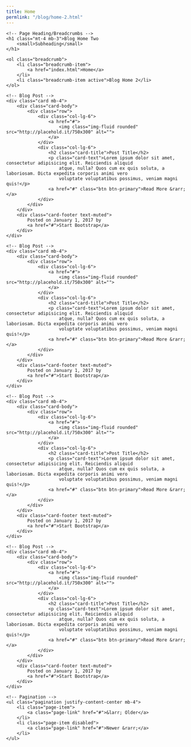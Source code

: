 ```yaml
---
title: Home
permlink: "/blog/home-2.html"
---
```

<div class="container">

    <!-- Page Heading/Breadcrumbs -->
    <h1 class="mt-4 mb-3">Blog Home Two
        <small>Subheading</small>
    </h1>

    <ol class="breadcrumb">
        <li class="breadcrumb-item">
            <a href="index.html">Home</a>
        </li>
        <li class="breadcrumb-item active">Blog Home 2</li>
    </ol>

    <!-- Blog Post -->
    <div class="card mb-4">
        <div class="card-body">
            <div class="row">
                <div class="col-lg-6">
                    <a href="#">
                        <img class="img-fluid rounded" src="http://placehold.it/750x300" alt="">
                    </a>
                </div>
                <div class="col-lg-6">
                    <h2 class="card-title">Post Title</h2>
                    <p class="card-text">Lorem ipsum dolor sit amet, consectetur adipisicing elit. Reiciendis aliquid
                        atque, nulla? Quos cum ex quis soluta, a laboriosam. Dicta expedita corporis animi vero
                        voluptate voluptatibus possimus, veniam magni quis!</p>
                    <a href="#" class="btn btn-primary">Read More &rarr;</a>
                </div>
            </div>
        </div>
        <div class="card-footer text-muted">
            Posted on January 1, 2017 by
            <a href="#">Start Bootstrap</a>
        </div>
    </div>

    <!-- Blog Post -->
    <div class="card mb-4">
        <div class="card-body">
            <div class="row">
                <div class="col-lg-6">
                    <a href="#">
                        <img class="img-fluid rounded" src="http://placehold.it/750x300" alt="">
                    </a>
                </div>
                <div class="col-lg-6">
                    <h2 class="card-title">Post Title</h2>
                    <p class="card-text">Lorem ipsum dolor sit amet, consectetur adipisicing elit. Reiciendis aliquid
                        atque, nulla? Quos cum ex quis soluta, a laboriosam. Dicta expedita corporis animi vero
                        voluptate voluptatibus possimus, veniam magni quis!</p>
                    <a href="#" class="btn btn-primary">Read More &rarr;</a>
                </div>
            </div>
        </div>
        <div class="card-footer text-muted">
            Posted on January 1, 2017 by
            <a href="#">Start Bootstrap</a>
        </div>
    </div>

    <!-- Blog Post -->
    <div class="card mb-4">
        <div class="card-body">
            <div class="row">
                <div class="col-lg-6">
                    <a href="#">
                        <img class="img-fluid rounded" src="http://placehold.it/750x300" alt="">
                    </a>
                </div>
                <div class="col-lg-6">
                    <h2 class="card-title">Post Title</h2>
                    <p class="card-text">Lorem ipsum dolor sit amet, consectetur adipisicing elit. Reiciendis aliquid
                        atque, nulla? Quos cum ex quis soluta, a laboriosam. Dicta expedita corporis animi vero
                        voluptate voluptatibus possimus, veniam magni quis!</p>
                    <a href="#" class="btn btn-primary">Read More &rarr;</a>
                </div>
            </div>
        </div>
        <div class="card-footer text-muted">
            Posted on January 1, 2017 by
            <a href="#">Start Bootstrap</a>
        </div>
    </div>

    <!-- Blog Post -->
    <div class="card mb-4">
        <div class="card-body">
            <div class="row">
                <div class="col-lg-6">
                    <a href="#">
                        <img class="img-fluid rounded" src="http://placehold.it/750x300" alt="">
                    </a>
                </div>
                <div class="col-lg-6">
                    <h2 class="card-title">Post Title</h2>
                    <p class="card-text">Lorem ipsum dolor sit amet, consectetur adipisicing elit. Reiciendis aliquid
                        atque, nulla? Quos cum ex quis soluta, a laboriosam. Dicta expedita corporis animi vero
                        voluptate voluptatibus possimus, veniam magni quis!</p>
                    <a href="#" class="btn btn-primary">Read More &rarr;</a>
                </div>
            </div>
        </div>
        <div class="card-footer text-muted">
            Posted on January 1, 2017 by
            <a href="#">Start Bootstrap</a>
        </div>
    </div>

    <!-- Pagination -->
    <ul class="pagination justify-content-center mb-4">
        <li class="page-item">
            <a class="page-link" href="#">&larr; Older</a>
        </li>
        <li class="page-item disabled">
            <a class="page-link" href="#">Newer &rarr;</a>
        </li>
    </ul>

</div>